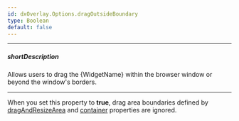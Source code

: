 ```yaml
---
id: dxOverlay.Options.dragOutsideBoundary
type: Boolean
default: false
---
```

---
##### shortDescription
Allows users to drag the {WidgetName} within the browser window or beyond the window's borders.

---
When you set this property to **true**, drag area boundaries defined by [dragAndResizeArea]({basewidgetpath}/Configuration/#dragAndResizeArea) and [container](/api-reference/10%20UI%20Components/dxPopup/1%20Configuration/container.md '{basewidgetpath}/Configuration/#container') properties are ignored.